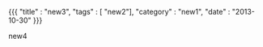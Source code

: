{{{
    "title" : "new3",
    "tags" : [ "new2"],
    "category" : "new1",
    "date" : "2013-10-30"
}}}


new4